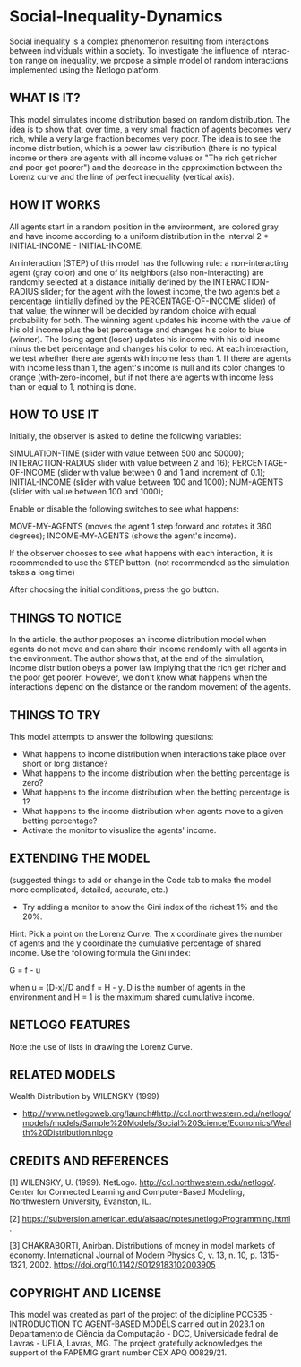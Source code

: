 # Social-Inequality-Dynamics
Social inequality is a complex phenomenon resulting from interactions between individuals within a society. To investigate the influence of interac- tion range on inequality, we propose a simple model of random interactions implemented using the Netlogo platform.

## WHAT IS IT?

This model simulates income distribution based on random distribution. The idea is to show that, over time, a very small fraction of agents becomes very rich, while a very large fraction becomes very poor. The idea is to see the income distribution, which is a power law distribution (there is no typical income or there are agents with all income values or "The rich get richer and poor get poorer") and the decrease in the approximation between the Lorenz curve and the line of perfect inequality (vertical axis).

## HOW IT WORKS

All agents start in a random position in the environment, are colored gray and have income according to a uniform distribution in the interval 2 * INITIAL-INCOME - INITIAL-INCOME.

An interaction (STEP) of this model has the following rule: a non-interacting agent (gray color) and one of its neighbors (also non-interacting) are randomly selected at a distance initially defined by the INTERACTION-RADIUS slider; for the agent with the lowest income, the two agents bet a percentage (initially defined by the PERCENTAGE-OF-INCOME slider) of that value; the winner will be decided by random choice with equal probability for both. The winning agent updates his income with the value of his old income plus the bet percentage and changes his color to blue (winner). The losing agent (loser) updates his income with his old income minus the bet percentage and changes his color to red. At each interaction, we test whether there are agents with income less than 1. If there are agents with income less than 1, the agent's income is null and its color changes to orange (with-zero-income), but if not there are agents with income less than or equal to 1, nothing is done.


## HOW TO USE IT

Initially, the observer is asked to define the following variables:

SIMULATION-TIME (slider with value between 500 and 50000);
INTERACTION-RADIUS slider with value between 2 and 16); 
PERCENTAGE-OF-INCOME (slider with value between 0 and 1 and increment of 0.1);
INITIAL-INCOME (slider with value between 100 and 1000);
NUM-AGENTS (slider with value between 100 and 1000);

Enable or disable the following switches to see what happens:

MOVE-MY-AGENTS (moves the agent 1 step forward and rotates it 360 degrees);
INCOME-MY-AGENTS (shows the agent's income).

If the observer chooses to see what happens with each interaction, it is recommended to use the STEP button. (not recommended as the simulation takes a long time)

After choosing the initial conditions, press the go button.

## THINGS TO NOTICE

In the article, the author proposes an income distribution model when agents do not move and can share their income randomly with all agents in the environment. The author shows that, at the end of the simulation, income distribution obeys a power law implying that the rich get richer and the poor get poorer. However, we don't know what happens when the interactions depend on the distance or the random movement of the agents.

## THINGS TO TRY

This model attempts to answer the following questions:

* What happens to income distribution when interactions take place over short or long distance? 
* What happens to the income distribution when the betting percentage is zero?
* What happens to the income distribution when the betting percentage is 1?
* What happens to the income distribution when agents move to a given betting percentage?
* Activate the monitor to visualize the agents' income.

## EXTENDING THE MODEL

(suggested things to add or change in the Code tab to make the model more complicated, detailed, accurate, etc.)

* Try adding a monitor to show the Gini index of the richest 1% and the 20%.

Hint: Pick a point on the Lorenz Curve. The x coordinate gives the number of agents and the y coordinate the cumulative percentage of shared income. Use the following formula the Gini index: 

G = f - u

when  u = (D-x)/D and f = H - y. D is the number of agents in the environment and H = 1 is the maximum shared cumulative income.

## NETLOGO FEATURES

Note the use of lists in drawing the Lorenz Curve.

## RELATED MODELS

Wealth Distribution by WILENSKY (1999)

 * http://www.netlogoweb.org/launch#http://ccl.northwestern.edu/netlogo/models/models/Sample%20Models/Social%20Science/Economics/Wealth%20Distribution.nlogo .

## CREDITS AND REFERENCES

[1] WILENSKY, U. (1999). NetLogo. http://ccl.northwestern.edu/netlogo/. Center for Connected Learning and Computer-Based Modeling, Northwestern University, Evanston, IL.

[2] https://subversion.american.edu/aisaac/notes/netlogoProgramming.html .

[3] CHAKRABORTI, Anirban. Distributions of money in model markets of economy. International Journal of Modern Physics C, v. 13, n. 10, p. 1315-1321, 2002. https://doi.org/10.1142/S0129183102003905 .

## COPYRIGHT AND LICENSE

This model was created as part of the project of the dicipline PCC535 - INTRODUCTION TO AGENT-BASED MODELS carried out in 2023.1 on Departamento de Ciência da Computação - DCC, Universidade fedral de Lavras - UFLA, Lavras, MG. The project gratefully acknowledges the support of the FAPEMIG grant number CEX APQ 00829/21.
